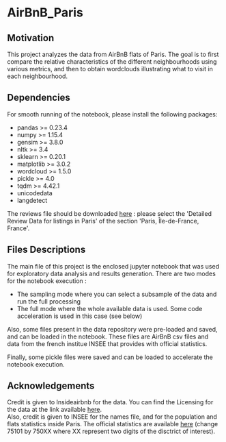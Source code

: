 # AirBnB_Paris

## Motivation

This project analyzes the data from AirBnB flats of Paris. The goal is to first compare the relative characteristics of the different neighbourhoods using various metrics, and then to obtain wordclouds illustrating what to visit in each neighbourhood.

## Dependencies

For smooth running of the notebook, please install the following packages:  
* pandas >= 0.23.4  
* numpy >=  1.15.4  
* gensim >= 3.8.0  
* nltk >= 3.4  
* sklearn >= 0.20.1  
* matplotlib >= 3.0.2  
* wordcloud >= 1.5.0  
* pickle >= 4.0  
* tqdm >= 4.42.1
* unicodedata  
* langdetect

The reviews file should be downloaded [here](http://insideairbnb.com/get-the-data.html) : please select the 'Detailed Review Data for listings in Paris' of the section 'Paris, Île-de-France, France'.

## Files Descriptions

The main file of this project is the enclosed jupyter notebook that was used for exploratory data analysis and results generation. There are two modes for the notebook execution : 
- The sampling mode where you can select a subsample of the data and run the full processing
- The full mode where the whole available data is used. Some code acceleration is used in this case (see below)

Also, some files present in the data repository were pre-loaded and saved, and can be loaded in the notebook. These files are AirBnB csv files and data from the french institue INSEE that provides with official statistics. 

Finally, some pickle files were saved and can be loaded to accelerate the notebook execution. 

## Acknowledgements

Credit is given to Insideairbnb for the data. You can find the Licensing for the data at the link available [here](http://insideairbnb.com/get-the-data.html).      
Also, credit is given to INSEE for the names file, and for the population and flats statistics inside Paris. The official statistics are available [here](https://www.insee.fr/fr/statistiques/1405599?geo=COM-75101)
(change 75101 by 750XX where XX represent two digits of the disctrict of interest).
